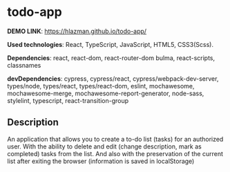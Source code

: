 # todo-app

**DEMO LINK**: https://hlazman.github.io/todo-app/

**Used technologies**: React, TypeScript, JavaScript, HTML5, CSS3(Scss).

**Dependencies**: react, react-dom, react-router-dom bulma,
react-scripts, classnames

**devDependencies**: cypress, cypress/react, cypress/webpack-dev-server, types/node, types/react, types/react-dom, eslint, mochawesome, mochawesome-merge, mochawesome-report-generator, node-sass, stylelint, typescript, react-transition-group

## Description
An application that allows you to create a to-do list (tasks) for an authorized user. With the ability to delete and edit (change description, mark as completed) tasks from the list. And also with the preservation of the current list after exiting the browser (information is saved in localStorage)
